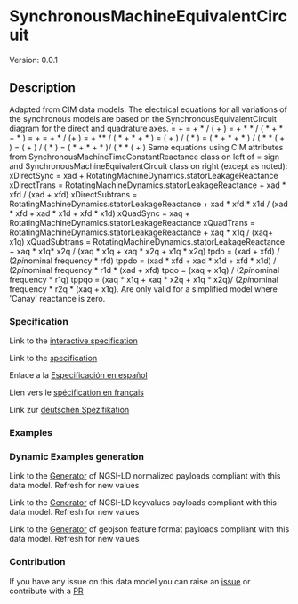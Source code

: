 # SynchronousMachineEquivalentCircuit
Version: 0.0.1

## Description 

Adapted from CIM data models. The electrical equations for all variations of the synchronous models are based on the SynchronousEquivalentCircuit diagram for the direct and quadrature axes.    =  +   =  +  *  / ( + )  =  +  * *  / ( *  +  *  +  * )  =  +   =  +  *  / (+ )  =  +  **  / ( *  +  *  +  * )  = ( + ) / ( * )  = ( *  +  *  +  * ) / ( *  * ( + )  = ( + ) / ( * )  = ( *  +  *  +  * )/ ( *  * ( + ) Same equations using CIM attributes from SynchronousMachineTimeConstantReactance class on left of = sign and SynchronousMachineEquivalentCircuit class on right (except as noted): xDirectSync = xad + RotatingMachineDynamics.statorLeakageReactance xDirectTrans = RotatingMachineDynamics.statorLeakageReactance + xad * xfd / (xad + xfd) xDirectSubtrans = RotatingMachineDynamics.statorLeakageReactance + xad * xfd * x1d / (xad * xfd + xad * x1d + xfd * x1d) xQuadSync = xaq + RotatingMachineDynamics.statorLeakageReactance xQuadTrans = RotatingMachineDynamics.statorLeakageReactance + xaq * x1q / (xaq+ x1q) xQuadSubtrans = RotatingMachineDynamics.statorLeakageReactance + xaq * x1q* x2q / (xaq * x1q + xaq * x2q + x1q * x2q)  tpdo = (xad + xfd) / (2*pi*nominal frequency * rfd) tppdo = (xad * xfd + xad * x1d + xfd * x1d) / (2*pi*nominal frequency * r1d * (xad + xfd) tpqo = (xaq + x1q) / (2*pi*nominal frequency * r1q) tppqo = (xaq * x1q + xaq * x2q + x1q * x2q)/ (2*pi*nominal frequency * r2q * (xaq + x1q).  Are only valid for a simplified model where 'Canay' reactance is zero.
### Specification

Link to the [interactive specification](https://swagger.lab.fiware.org/?url=https://github.com/smart-data-models/dataModel.EnergyCIM/blob/master/SynchronousMachineEquivalentCircuit/swagger.yaml)

Link to the [specification](https://github.com/smart-data-models/dataModel.EnergyCIM/blob/master/SynchronousMachineEquivalentCircuit/doc/spec.md)

Enlace a la [Especificación en español](https://github.com/smart-data-models/dataModel.EnergyCIM/blob/master/SynchronousMachineEquivalentCircuit/doc/spec_ES.md)

Lien vers le [spécification en français](https://github.com/smart-data-models/dataModel.EnergyCIM/blob/master/SynchronousMachineEquivalentCircuit/doc/spec_FR.md)

Link zur [deutschen Spezifikation](https://github.com/smart-data-models/dataModel.EnergyCIM/blob/master/SynchronousMachineEquivalentCircuit/doc/spec_DE.md)
### Examples
### Dynamic Examples generation

Link to the [Generator](https://smartdatamodels.org/extra/ngsi-ld_generator.php?schemaUrl=https://raw.githubusercontent.com/smart-data-models/dataModel.EnergyCIM/master/SynchronousMachineEquivalentCircuit/schema.json&email=info@smartdatamodels.org) of NGSI-LD normalized payloads compliant with this data model. Refresh for new values

Link to the [Generator](https://smartdatamodels.org/extra/ngsi-ld_generator_keyvalues.php?schemaUrl=https://raw.githubusercontent.com/smart-data-models/dataModel.EnergyCIM/master/SynchronousMachineEquivalentCircuit/schema.json&email=info@smartdatamodels.org) of NGSI-LD keyvalues payloads compliant with this data model. Refresh for new values

Link to the [Generator](https://smartdatamodels.org/extra/geojson_features_generator_v1.0.php?schemaUrl=https://raw.githubusercontent.com/smart-data-models/dataModel.EnergyCIM/master/SynchronousMachineEquivalentCircuit/schema.json&email=info@smartdatamodels.org) of geojson feature format payloads compliant with this data model. Refresh for new values
### Contribution

 If you have any issue on this data model you can raise an [issue](https://github.com/smart-data-models/dataModel.EnergyCIM/issues)  or contribute with a [PR](https://github.com/smart-data-models/dataModel.EnergyCIM/pulls)